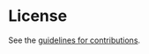 # License

See the
[guidelines for contributions](https://github.com/chantra/draft-dns-recursive-iprange-location/blob/main/CONTRIBUTING.md).
